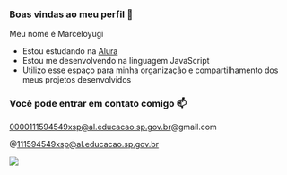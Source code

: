 ### Boas vindas ao meu perfil 💙

Meu nome é Marceloyugi

- Estou estudando na [Alura](https://www.alura.com.br)
- Estou me desenvolvendo na linguagem JavaScript
- Utilizo esse espaço para minha organização e compartilhamento dos meus projetos desenvolvidos

### Você pode entrar em contato comigo 📫

0000111594549xsp@al.educacao.sp.gov.br@gmail.com

@111594549xsp@al.educacao.sp.gov.br

![](https://media1.tenor.com/m/sRvMGaqPzfEAAAAd/jujutsu-kaisen-itadori-yuji.gif)


